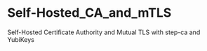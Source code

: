 # Self-Hosted_CA_and_mTLS
Self-Hosted Certificate Authority and Mutual TLS with step-ca and YubiKeys
